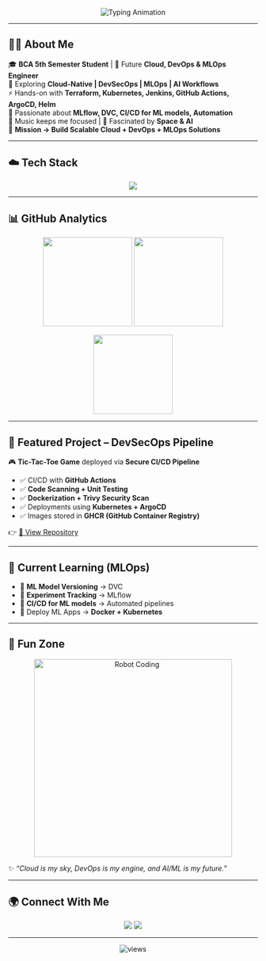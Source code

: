 <!-- Typing Animation -->
<p align="center">
  <img src="https://readme-typing-svg.demolab.com?font=Orbitron&weight=700&size=28&duration=3000&pause=800&color=00F7FF&center=true&vCenter=true&width=1000&lines=Hi+👋,+I'm+Shubham+Dwivedi;Cloud+%26+DevOps+Engineer+in+Making;MLOps+%7C+AI+%7C+Automation;Exploring+Terraform+%7C+Kubernetes+%7C+GCP;Targeting+Global+1.2Cr+-+2Cr+Package" alt="Typing Animation"/>
</p>

---

## 🧑‍💻 About Me  

🎓 **BCA 5th Semester Student** | 🚀 Future **Cloud, DevOps & MLOps Engineer**  
🌱 Exploring **Cloud-Native | DevSecOps | MLOps | AI Workflows**  
⚡ Hands-on with **Terraform, Kubernetes, Jenkins, GitHub Actions, ArgoCD, Helm**  
🤖 Passionate about **MLflow, DVC, CI/CD for ML models, Automation**  
🎵 Music keeps me focused | 🌌 Fascinated by **Space & AI**  
📌 **Mission → Build Scalable Cloud + DevOps + MLOps Solutions**  

---

## ☁️ Tech Stack  

<p align="center">
<img src="https://skillicons.dev/icons?i=aws,gcp,docker,kubernetes,terraform,jenkins,githubactions,argo,helm,linux,git,github,python,bash,html,css,js,mysql&perline=9" />
</p>

---

## 📊 GitHub Analytics  

<p align="center">
  <img src="https://github-readme-stats.vercel.app/api?username=shubh-swe&show_icons=true&theme=radical" height="180"/>
  <img src="https://github-readme-streak-stats.herokuapp.com?user=shubh-swe&theme=radical&hide_border=false" height="180"/>
</p>

<p align="center">
  <img src="https://github-readme-stats.vercel.app/api/top-langs/?username=shubh-swe&layout=compact&theme=radical" height="160"/>
</p>

---

## 🚀 Featured Project – DevSecOps Pipeline  

🎮 **Tic-Tac-Toe Game** deployed via **Secure CI/CD Pipeline**  

- ✅ CI/CD with **GitHub Actions**  
- ✅ **Code Scanning + Unit Testing**  
- ✅ **Dockerization + Trivy Security Scan**  
- ✅ Deployments using **Kubernetes + ArgoCD**  
- ✅ Images stored in **GHCR (GitHub Container Registry)**  

👉 [🔗 View Repository](https://github.com/shubh-swe/YOUR-REPO)  

---

## 🤖 Current Learning (MLOps)  

- 📌 **ML Model Versioning** → DVC  
- 📌 **Experiment Tracking** → MLflow  
- 📌 **CI/CD for ML models** → Automated pipelines  
- 📌 Deploy ML Apps → **Docker + Kubernetes**  

---

## 🎨 Fun Zone  

<p align="center">
  <img src="https://media.giphy.com/media/bGgsc5mWoryfgKBx1u/giphy.gif" width="400" alt="Robot Coding"/>
</p>

✨ *“Cloud is my sky, DevOps is my engine, and AI/ML is my future.”*  

---

## 🌍 Connect With Me  

<p align="center">
<a href="https://www.linkedin.com/in/shubham-dwivedi-a9589737b"><img src="https://img.shields.io/badge/LinkedIn-0A66C2?style=for-the-badge&logo=linkedin&logoColor=white"/></a>
<a href="mailto:shubhamdwivedi.spacepilot@gmail.com"><img src="https://img.shields.io/badge/Gmail-D14836?style=for-the-badge&logo=gmail&logoColor=white"/></a>
</p>

---

<p align="center"> 
  <img src="https://komarev.com/ghpvc/?username=shubh-swe&label=Profile+Views&color=brightgreen&style=flat-square" alt="views"/>
</p>
